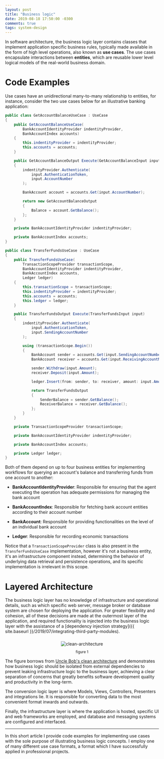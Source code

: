 ```yaml
---
layout: post
title: "Business logic"
date: 2019-08-18 17:50:00 -0300
comments: true
tags: system-design
---
```


In software architecture, the business logic layer contains classes that implement application specific business rules, typically made available in the form of high level operations, also known as **use cases**. The use cases encapsulate interactions between **entities**, which are reusable lower level logical models of the real-world business domain.

Code Examples
============

Use cases have an unidirectional many-to-many relationship to entities, for instance, consider the two use cases below for an illustrative banking application:

```csharp
public class GetAccountBalanceUseCase : UseCase
{
    public GetAccountBalanceUseCase(
        BankAccountIdentityProvider indentityProvider,
        BankAccountIndex accounts)
    {
        this.indentityProvider = indentityProvider;
        this.accounts = accounts;
    }

    public GetAccountBalanceOutput Execute(GetAccountBalanceInput input)
    {
        indentityProvider.Authenticate(
            input.AuthenticationToken,
            input.AccountNumber
        );

        BankAccount account = accounts.Get(input.AccountNumber);

        return new GetAccountBalanceOutput
        {
            Balance = account.GetBalance();
        };
    }

    private BankAccountIdentityProvider indentityProvider;

    private BankAccountIndex accounts;
}
```

```csharp
public class TransferFundsUseCase : UseCase
{
    public TransferFundsUseCase(
        TransactionScopeProvider transactionScope,
        BankAccountIdentityProvider indentityProvider,
        BankAccountIndex accounts,
        Ledger ledger)
    {
        this.transactionScope = transactionScope;
        this.indentityProvider = indentityProvider;
        this.accounts = accounts;
        this.ledger = ledger;
    }

    public TransferFundsOutput Execute(TransferFundsInput input)
    {
        indentityProvider.Authenticate(
            input.AuthenticationToken,
            input.SendingAccountNumber
        );

        using (transactionScope.Begin())
        {
            BankAccount sender = accounts.Get(input.SendingAccountNumber);
            BankAccount receiver = accounts.Get(input.ReceivingAccountNumber);

            sender.Withdraw(input.Amount);
            receiver.Deposit(input.Amount);

            ledger.Insert(from: sender, to: receiver, amount: input.Amount);

            return TransferFundsOutput
            {
                SenderBalance = sender.GetBalance();
                ReceiverBalance = receiver.GetBalance();
            };
        }
    }

    private TransactionScopeProvider transactionScope;

    private BankAccountIdentityProvider indentityProvider;

    private BankAccountIndex accounts;

    private Ledger ledger;
}
```

Both of them depend on up to four business entities for implementing workflows for querying an account's balance and transferring funds from one account to another:

* **BankAccountIdentityProvider**: Responsible for ensuring that the agent executing the operation has adequate permissions for managing the bank account

* **BankAccountIndex**: Responsible for fetching bank account entities according to their account number

* **BankAccount**: Responsible for providing functionalities on the level of an individual bank account

* **Ledger**: Responsible for recording economic transactions

Notice that a `TransactionScopeProvider` class is also present in the `TransferFundsUseCase` implementation, however it's not a business entity, it's an infrastructure component instead, determining the behavior of underlying data retrieval and persistence operations, and its specific implementation is irrelevant in this scope.

Layered Architecture
============

The business logic layer has no knowledge of infrastructure and operational details, such as which specific web server, message broker or database system are chosen for deploying the application. For greater flexibility and cohesion, all of these decisions are made at the outermost layer of the application, and required functionality is injected into the business logic layer with the assistance of a [dependency injection strategy]({{ site.baseurl }}/2019/07/integrating-third-party-modules).

<p align="center">
  <img style="max-height: 300px; max-width: 100%; margin: 10px" src="{{ site.baseurl }}/images/p6/clean-architecture.JPG" alt="clean-architecture"/>
  <br><label style="font-size: 12px;">figure 1</label>
</p>

The figure borrows from [Uncle Bob's clean architecture](https://blog.cleancoder.com/uncle-bob/2012/08/13/the-clean-architecture.html) and demonstrates how business logic should be isolated from external dependencies to prevent leaking infrastructure logic to the business layer, achieving a clear separation of concerns that greatly benefits software development quality and productivity in the long-term.

The conversion logic layer is where Models, Views, Controllers, Presenters and integrations lie. It is responsible for converting data to the most convenient format inwards and outwards.

Finally, the infrastructure layer is where the application is hosted, specific UI and web frameworks are employed, and database and messaging systems are configured and interfaced.

---

In this short article I provide code examples for implementing use cases with the sole purpose of illustrating business logic concepts. I employ one of many different use case formats, a format which I have successfully applied in professional projects. 